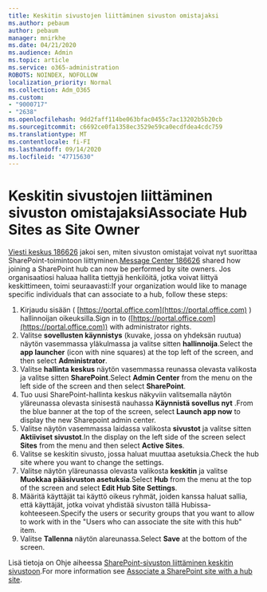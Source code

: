 ```yaml
---
title: Keskitin sivustojen liittäminen sivuston omistajaksi
ms.author: pebaum
author: pebaum
manager: mnirkhe
ms.date: 04/21/2020
ms.audience: Admin
ms.topic: article
ms.service: o365-administration
ROBOTS: NOINDEX, NOFOLLOW
localization_priority: Normal
ms.collection: Adm_O365
ms.custom:
- "9000717"
- "2638"
ms.openlocfilehash: 9dd2faff114be063bfac0455c7ac13202b5b20cb
ms.sourcegitcommit: c6692ce0fa1358ec3529e59ca0ecdfdea4cdc759
ms.translationtype: MT
ms.contentlocale: fi-FI
ms.lasthandoff: 09/14/2020
ms.locfileid: "47715630"
---
```

# <a name="associate-hub-sites-as-site-owner"></a><span data-ttu-id="fdfda-102">Keskitin sivustojen liittäminen sivuston omistajaksi</span><span class="sxs-lookup"><span data-stu-id="fdfda-102">Associate Hub Sites as Site Owner</span></span>

<span data-ttu-id="fdfda-103">[Viesti keskus 186626](https://admin.microsoft.com/Adminportal/Home?source=applauncher#/MessageCenter?id=MC186626) jakoi sen, miten sivuston omistajat voivat nyt suorittaa SharePoint-toimintoon liittyminen.</span><span class="sxs-lookup"><span data-stu-id="fdfda-103">[Message Center 186626](https://admin.microsoft.com/Adminportal/Home?source=applauncher#/MessageCenter?id=MC186626) shared how joining a SharePoint hub can now be performed by site owners.</span></span> <span data-ttu-id="fdfda-104">Jos organisaatiosi haluaa hallita tiettyjä henkilöitä, jotka voivat liittyä keskittimeen, toimi seuraavasti:</span><span class="sxs-lookup"><span data-stu-id="fdfda-104">If your organization would like to manage specific individuals that can associate to a hub, follow these steps:</span></span> 

1. <span data-ttu-id="fdfda-105">Kirjaudu sisään ( [https://portal.office.com](https://portal.office.com) ) hallinnoijan oikeuksilla.</span><span class="sxs-lookup"><span data-stu-id="fdfda-105">Sign in to ([https://portal.office.com](https://portal.office.com)) with administrator rights.</span></span>
2. <span data-ttu-id="fdfda-106">Valitse **sovellusten käynnistys** (kuvake, jossa on yhdeksän ruutua) näytön vasemmassa yläkulmassa ja valitse sitten **hallinnoija**.</span><span class="sxs-lookup"><span data-stu-id="fdfda-106">Select the **app launcher** (icon with nine squares) at the top left of the screen, and then select **Administrator**.</span></span>
3. <span data-ttu-id="fdfda-107">Valitse **hallinta keskus** näytön vasemmassa reunassa olevasta valikosta ja valitse sitten **SharePoint**.</span><span class="sxs-lookup"><span data-stu-id="fdfda-107">Select **Admin Center** from the menu on the left side of the screen and then select **SharePoint**.</span></span>
4. <span data-ttu-id="fdfda-108">Tuo uusi SharePoint-hallinta keskus näkyviin valitsemalla näytön yläreunassa olevasta sinisestä nauhassa **Käynnistä sovellus nyt** .</span><span class="sxs-lookup"><span data-stu-id="fdfda-108">From the blue banner at the top of the screen, select **Launch app now** to display the new Sharepoint admin center.</span></span>
5. <span data-ttu-id="fdfda-109">Valitse näytön vasemmassa laidassa valikosta **sivustot** ja valitse sitten **Aktiiviset sivustot**.</span><span class="sxs-lookup"><span data-stu-id="fdfda-109">In the display on the left side of the screen select **Sites** from the menu and then select **Active Sites**.</span></span>
6. <span data-ttu-id="fdfda-110">Valitse se keskitin sivusto, jossa haluat muuttaa asetuksia.</span><span class="sxs-lookup"><span data-stu-id="fdfda-110">Check the hub site where you want to change the settings.</span></span>
7. <span data-ttu-id="fdfda-111">Valitse näytön yläreunassa olevasta valikosta **keskitin** ja valitse **Muokkaa pääsivuston asetuksia**.</span><span class="sxs-lookup"><span data-stu-id="fdfda-111">Select **Hub** from the menu at the top of the screen and select **Edit Hub Site Settings**.</span></span>
8. <span data-ttu-id="fdfda-112">Määritä käyttäjät tai käyttö oikeus ryhmät, joiden kanssa haluat sallia, että käyttäjät, jotka voivat yhdistää sivuston tällä Hubissa-kohteeseen.</span><span class="sxs-lookup"><span data-stu-id="fdfda-112">Specify the users or security groups that you want to allow to work with in the "Users who can associate the site with this hub" item.</span></span>
9. <span data-ttu-id="fdfda-113">Valitse **Tallenna** näytön alareunassa.</span><span class="sxs-lookup"><span data-stu-id="fdfda-113">Select **Save** at the bottom of the screen.</span></span>

<span data-ttu-id="fdfda-114">Lisä tietoja on Ohje aiheessa [SharePoint-sivuston liittäminen keskitin sivustoon](https://support.office.com/article/associate-a-sharepoint-site-with-a-hub-site-ae0009fd-af04-4d3d-917d-88edb43efc05).</span><span class="sxs-lookup"><span data-stu-id="fdfda-114">For more information see [Associate a SharePoint site with a hub site](https://support.office.com/article/associate-a-sharepoint-site-with-a-hub-site-ae0009fd-af04-4d3d-917d-88edb43efc05).</span></span> 
